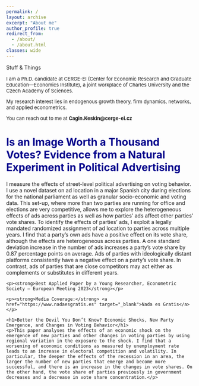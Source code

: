 ```yaml
---
permalink: /
layout: archive
excerpt: "About me"
author_profile: true
redirect_from: 
  - /about/
  - /about.html
classes: wide
---
```

Stuff & Things

<p style="font-size: small;">I am a Ph.D. candidate at CERGE-EI (Center for Economic Research and Graduate Education—Economics Institute), a joint workplace of Charles University and the Czech Academy of Sciences.</p>

<p style="font-size: small;">My research interest lies in endogenous growth theory, firm dynamics, networks, and applied econometrics.</p>

<p style="font-size: small;">You can reach out to me at <strong style="font-size: small;">Cagin.Keskin@cerge-ei.cz</strong></p>

<!DOCTYPE html>
<html lang="en">
<head>
    <meta charset="UTF-8">
    <meta name="viewport" content="width=device-width, initial-scale=1.0">
    <title>Working Papers</title>
    <style>
        h1 {
            font-weight: bold;
            color: darkblue;
        }
        a {
            color: #1a73e8;
        }
    </style>
</head>
<body>
    <h1>Is an Image Worth a Thousand Votes? Evidence from a Natural Experiment in Political Advertising</h1>
    <p>I measure the effects of street-level political advertising on voting behavior. I use a novel dataset on ad location in a major Spanish city during elections for the national parliament as well as granular socio-economic and voting data. This set-up, where more than two parties are running for office and elections are very competitive, allows me to explore the heterogeneous effects of ads across parties as well as how parties’ ads affect other parties’ vote shares. To identify the effects of parties’ ads, I exploit a legally mandated randomized assignment of ad location to parties across multiple years. I find that a party’s own ads have a positive effect on its vote share, although the effects are heterogeneous across parties. A one standard deviation increase in the number of ads increases a party’s vote share by 0.87 percentage points on average. Ads of parties with ideologically distant platforms consistently have a negative effect on a party’s vote share. In contrast, ads of parties that are close competitors may act either as complements or substitutes in different years.</p>
    
    <p><strong>Best Applied Paper by a Young Researcher, Econometric Society – European Meeting 2023</strong></p>

    <p><strong>Media Coverage:</strong> <a href="https://www.nadaesgratis.es" target="_blank">Nada es Gratis</a></p>

    <h1>Better the Devil You Don’t Know? Economic Shocks, New Party Emergence, and Changes in Voting Behavior</h1>
    <p>This paper analyses the effects of an economic shock on the emergence of new parties and other changes in voting parties by using regional variation in the exposure to the shock. I find that a worsening of economic conditions as measured by unemployment rate leads to an increase in electoral competition and volatility. In particular, the deeper the effects of the recession in an area, the larger the number of new parties that emerge and become more successful, and there is an increase in the changes in vote shares. On the other hand, the vote share of parties previously in government decreases and a decrease in vote share concentration.</p>
</body>
</html>
